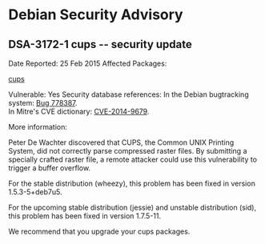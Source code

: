 
Debian Security Advisory
========================


DSA-3172-1 cups -- security update
----------------------------------



Date Reported:
25 Feb 2015
Affected Packages:

[cups](https://packages.debian.org/src:cups)

Vulnerable:
Yes
Security database references:
In the Debian bugtracking system: [Bug 778387](https://bugs.debian.org/cgi-bin/bugreport.cgi?bug=778387).  
In Mitre's CVE dictionary: [CVE-2014-9679](https://security-tracker.debian.org/tracker/CVE-2014-9679).  

More information:

Peter De Wachter discovered that CUPS, the Common UNIX Printing
System, did not correctly parse compressed raster files. By submitting
a specially crafted raster file, a remote attacker could use this
vulnerability to trigger a buffer overflow.


For the stable distribution (wheezy), this problem has been fixed in
version 1.5.3-5+deb7u5.


For the upcoming stable distribution (jessie) and unstable
distribution (sid), this problem has been fixed in version 1.7.5-11.


We recommend that you upgrade your cups packages.





